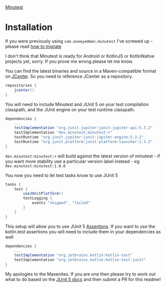 [Minutest](README.md)

# Installation

If you were previously using `com.oneeyedmen.minutest` I've screwed up - please read [how to migrate](com.oneeyedmen.md) 

I don't think that Minutest is ready for Android or KotlinJS or KotlinNative projects yet, sorry. If you prove me wrong please let me know.

You can find the latest binaries and source in a Maven-compatible format on [JCenter](https://bintray.com/dmcg/oneeyedmen-mvn/minutest). So you need to reference JCenter as a repository.

```groovy
repositories {
    jcenter()
}
```

You will need to include Minutest and JUnit 5 on your test compilation classpath, and the JUnit engine on your test runtime classpath. 

```groovy
dependencies {
    ...
    testImplementation "org.junit.jupiter:junit-jupiter-api:5.3.2"
    testImplementation "dev.minutest:minutest:+"
    testRuntime "org.junit.jupiter:junit-jupiter-engine:5.3.2"
    testRuntime "org.junit.platform:junit-platform-launcher:1.3.2"
}
```

`dev.minutest:minutest:+` will build against the latest version of minutest - if you want more stability use a particular version label instead - eg `dev.minutest:minutest:1.0.0`

You now you need to let test tasks know to use JUnit 5

```groovy
tasks {
    test {
        useJUnitPlatform()
        testLogging {
            events "skipped", "failed"
        }
    }
}
```

This setup will allow you to use JUnit 5 [Assertions](https://junit.org/junit5/docs/current/user-guide/#writing-tests-assertions).
If you want to use the kotlin.test assertions you will need to include them in your dependencies as well

```groovy
dependencies {
    ...
    testImplementation "org.jetbrains.kotlin:kotlin-test"
    testImplementation "org.jetbrains.kotlin:kotlin-test-junit"
}
```

My apologies to the Mavenites. If you are one then please try to work out what to do based on the [JUnit 5 docs](https://junit.org/junit5/docs/current/user-guide/#installation) and then submit a PR for this readme!
